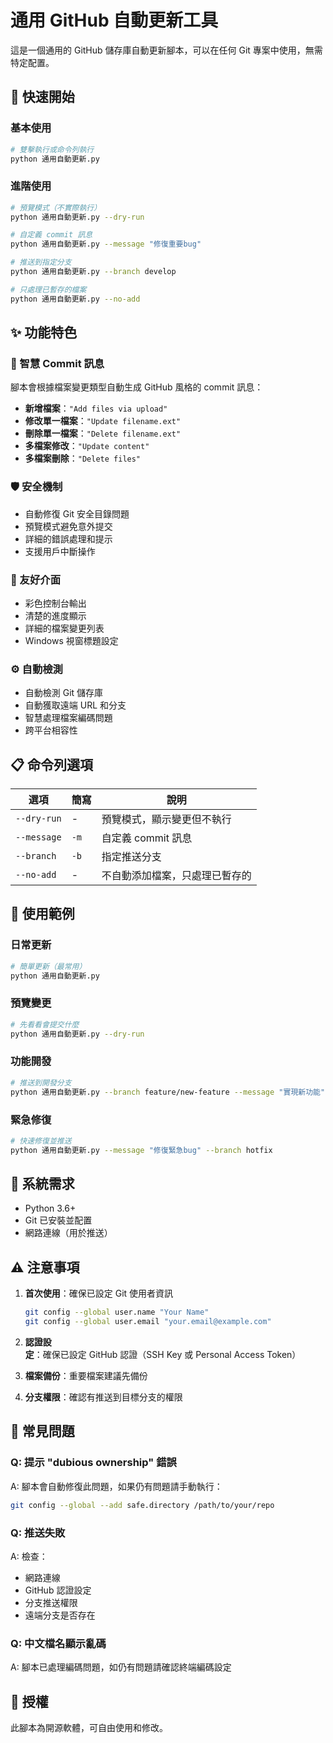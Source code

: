 # 通用 GitHub 自動更新工具

這是一個通用的 GitHub 儲存庫自動更新腳本，可以在任何 Git 專案中使用，無需特定配置。

## 🚀 快速開始

### 基本使用
```bash
# 雙擊執行或命令列執行
python 通用自動更新.py
```

### 進階使用
```bash
# 預覽模式（不實際執行）
python 通用自動更新.py --dry-run

# 自定義 commit 訊息
python 通用自動更新.py --message "修復重要bug"

# 推送到指定分支
python 通用自動更新.py --branch develop

# 只處理已暫存的檔案
python 通用自動更新.py --no-add
```

## ✨ 功能特色

### 🎯 智慧 Commit 訊息
腳本會根據檔案變更類型自動生成 GitHub 風格的 commit 訊息：

- **新增檔案**：`"Add files via upload"`
- **修改單一檔案**：`"Update filename.ext"`
- **刪除單一檔案**：`"Delete filename.ext"`
- **多檔案修改**：`"Update content"`
- **多檔案刪除**：`"Delete files"`

### 🛡️ 安全機制
- 自動修復 Git 安全目錄問題
- 預覽模式避免意外提交
- 詳細的錯誤處理和提示
- 支援用戶中斷操作

### 🎨 友好介面
- 彩色控制台輸出
- 清楚的進度顯示
- 詳細的檔案變更列表
- Windows 視窗標題設定

### ⚙️ 自動檢測
- 自動檢測 Git 儲存庫
- 自動獲取遠端 URL 和分支
- 智慧處理檔案編碼問題
- 跨平台相容性

## 📋 命令列選項

| 選項 | 簡寫 | 說明 |
|------|------|------|
| `--dry-run` | - | 預覽模式，顯示變更但不執行 |
| `--message` | `-m` | 自定義 commit 訊息 |
| `--branch` | `-b` | 指定推送分支 |
| `--no-add` | - | 不自動添加檔案，只處理已暫存的 |

## 📁 使用範例

### 日常更新
```bash
# 簡單更新（最常用）
python 通用自動更新.py
```

### 預覽變更
```bash
# 先看看會提交什麼
python 通用自動更新.py --dry-run
```

### 功能開發
```bash
# 推送到開發分支
python 通用自動更新.py --branch feature/new-feature --message "實現新功能"
```

### 緊急修復
```bash
# 快速修復並推送
python 通用自動更新.py --message "修復緊急bug" --branch hotfix
```

## 🔧 系統需求

- Python 3.6+
- Git 已安裝並配置
- 網路連線（用於推送）

## ⚠️ 注意事項

1. **首次使用**：確保已設定 Git 使用者資訊
   ```bash
   git config --global user.name "Your Name"
   git config --global user.email "your.email@example.com"
   ```

2. **認證設定**：確保已設定 GitHub 認證（SSH Key 或 Personal Access Token）

3. **檔案備份**：重要檔案建議先備份

4. **分支權限**：確認有推送到目標分支的權限

## 🐛 常見問題

### Q: 提示 "dubious ownership" 錯誤
A: 腳本會自動修復此問題，如果仍有問題請手動執行：
```bash
git config --global --add safe.directory /path/to/your/repo
```

### Q: 推送失敗
A: 檢查：
- 網路連線
- GitHub 認證設定
- 分支推送權限
- 遠端分支是否存在

### Q: 中文檔名顯示亂碼
A: 腳本已處理編碼問題，如仍有問題請確認終端編碼設定

## 📝 授權

此腳本為開源軟體，可自由使用和修改。